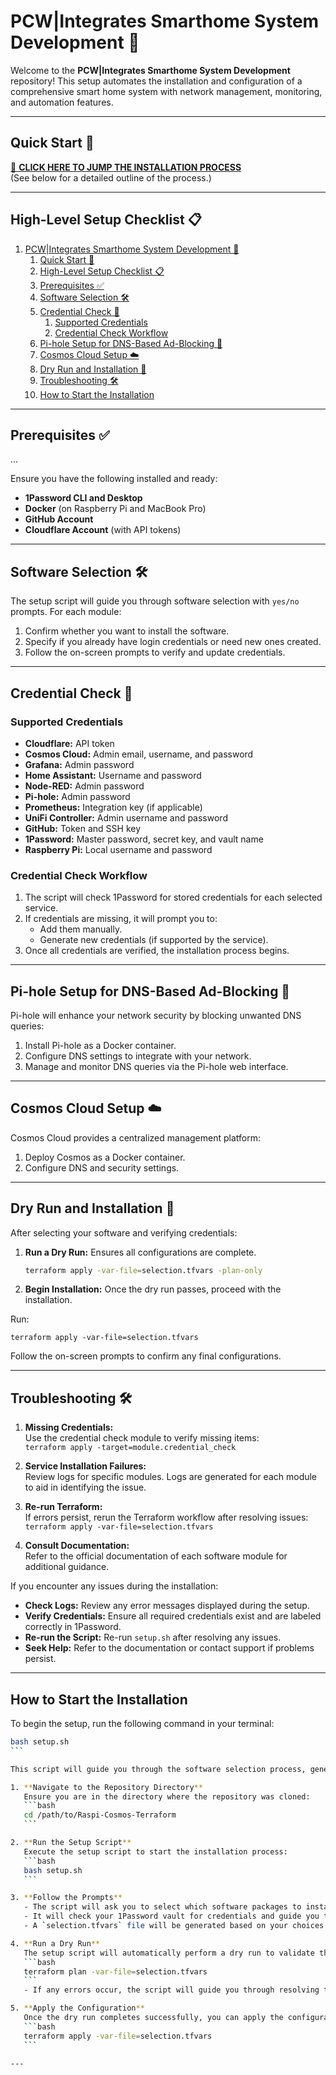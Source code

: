 # PCW|Integrates Smarthome System Development 🚀

Welcome to the **PCW|Integrates Smarthome System Development** repository! This setup automates the installation and configuration of a comprehensive smart home system with network management, monitoring, and automation features.

---

## Quick Start 🚀

[🚀 **CLICK HERE TO JUMP THE INSTALLATION PROCESS**](#how-to-start-the-installation)  
(See below for a detailed outline of the process.)

---

## High-Level Setup Checklist 📋

1. [PCW|Integrates Smarthome System Development 🚀](#pcwintegrates-smarthome-system-development-)
   1. [Quick Start 🚀](#quick-start-)
   2. [High-Level Setup Checklist 📋](#high-level-setup-checklist-)
   3. [Prerequisites ✅](#prerequisites-)
   4. [Software Selection 🛠️](#software-selection-️)
   5. [Credential Check 🔐](#credential-check-)
      1. [Supported Credentials](#supported-credentials)
      2. [Credential Check Workflow](#credential-check-workflow)
   6. [Pi-hole Setup for DNS-Based Ad-Blocking 🚫](#pi-hole-setup-for-dns-based-ad-blocking-)
   7. [Cosmos Cloud Setup ☁️](#cosmos-cloud-setup-️)
   8. [Dry Run and Installation 🚦](#dry-run-and-installation-)
   9. [Troubleshooting 🛠️](#troubleshooting-️)
   10. [How to Start the Installation](#how-to-start-the-installation)

---

## Prerequisites ✅

...

Ensure you have the following installed and ready:

- **1Password CLI and Desktop**
- **Docker** (on Raspberry Pi and MacBook Pro)
- **GitHub Account**
- **Cloudflare Account** (with API tokens)

---

## Software Selection 🛠️

The setup script will guide you through software selection with `yes/no` prompts. For each module:

1. Confirm whether you want to install the software.
2. Specify if you already have login credentials or need new ones created.
3. Follow the on-screen prompts to verify and update credentials.

---

## Credential Check 🔐

### Supported Credentials

- **Cloudflare:** API token
- **Cosmos Cloud:** Admin email, username, and password
- **Grafana:** Admin password
- **Home Assistant:** Username and password
- **Node-RED:** Admin password
- **Pi-hole:** Admin password
- **Prometheus:** Integration key (if applicable)
- **UniFi Controller:** Admin username and password
- **GitHub:** Token and SSH key
- **1Password:** Master password, secret key, and vault name
- **Raspberry Pi:** Local username and password

### Credential Check Workflow

1. The script will check 1Password for stored credentials for each selected service.
2. If credentials are missing, it will prompt you to:
   - Add them manually.
   - Generate new credentials (if supported by the service).
3. Once all credentials are verified, the installation process begins.

---

## Pi-hole Setup for DNS-Based Ad-Blocking 🚫

Pi-hole will enhance your network security by blocking unwanted DNS queries:

1. Install Pi-hole as a Docker container.
2. Configure DNS settings to integrate with your network.
3. Manage and monitor DNS queries via the Pi-hole web interface.

---

## Cosmos Cloud Setup ☁️

Cosmos Cloud provides a centralized management platform:

1. Deploy Cosmos as a Docker container.
2. Configure DNS and security settings.

---

## Dry Run and Installation 🚦

After selecting your software and verifying credentials:

1. **Run a Dry Run:** Ensures all configurations are complete.

   ```bash
   terraform apply -var-file=selection.tfvars -plan-only
   ```

2. **Begin Installation:** Once the dry run passes, proceed with the installation.  

Run:  

`terraform apply -var-file=selection.tfvars`

Follow the on-screen prompts to confirm any final configurations.

---

## Troubleshooting 🛠️

1. **Missing Credentials:**  
Use the credential check module to verify missing items:  
`terraform apply -target=module.credential_check`

2. **Service Installation Failures:**  
Review logs for specific modules. Logs are generated for each module to aid in identifying the issue.

3. **Re-run Terraform:**  
If errors persist, rerun the Terraform workflow after resolving issues:  
`terraform apply -var-file=selection.tfvars`

4. **Consult Documentation:**  
Refer to the official documentation of each software module for additional guidance.

If you encounter any issues during the installation:

- **Check Logs:** Review any error messages displayed during the setup.
- **Verify Credentials:** Ensure all required credentials exist and are labeled correctly in 1Password.
- **Re-run the Script:** Re-run `setup.sh` after resolving any issues.
- **Seek Help:** Refer to the documentation or contact support if problems persist.

---

## How to Start the Installation

To begin the setup, run the following command in your terminal:

````bash
bash setup.sh
```

This script will guide you through the software selection process, generate the necessary configuration files, and prepare the system for installation.

1. **Navigate to the Repository Directory**  
   Ensure you are in the directory where the repository was cloned:
   ```bash
   cd /path/to/Raspi-Cosmos-Terraform
   ```

2. **Run the Setup Script**  
   Execute the setup script to start the installation process:
   ```bash
   bash setup.sh
   ```

3. **Follow the Prompts**  
   - The script will ask you to select which software packages to install.
   - It will check your 1Password vault for credentials and guide you to create or correct any missing items.
   - A `selection.tfvars` file will be generated based on your choices.

4. **Run a Dry Run**  
   The setup script will automatically perform a dry run to validate the configuration:
   ```bash
   terraform plan -var-file=selection.tfvars
   ```
   - If any errors occur, the script will guide you through resolving them.

5. **Apply the Configuration**  
   Once the dry run completes successfully, you can apply the configuration to deploy all selected services:
   ```bash
   terraform apply -var-file=selection.tfvars
   ```

---


